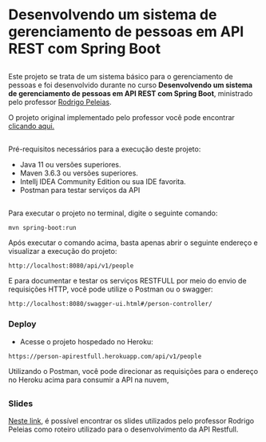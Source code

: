 #  Desenvolvendo um sistema de gerenciamento de pessoas em API REST com Spring Boot
##
Este projeto se trata de um sistema básico para o gerenciamento de pessoas e foi desenvolvido durante
no curso **Desenvolvendo um sistema de gerenciamento de pessoas em API REST com Spring Boot**, ministrado
pelo professor <a href="https://www.linkedin.com/in/rodrigopeleias/">Rodrigo Peleias</a>.

O projeto original implementado pelo professor você pode encontrar
<a href="https://github.com/rpeleias/personapi_digital_innovation_one">clicando aqui.</a>

##
Pré-requisitos necessários para a execução deste projeto:

* Java 11 ou versões superiores.
* Maven 3.6.3 ou versões superiores.
* Intellj IDEA Community Edition ou sua IDE favorita.
* Postman para testar serviços da API

##
Para executar o projeto no terminal, digite o seguinte comando:

```shell script
mvn spring-boot:run 
```

Após executar o comando acima, basta apenas abrir o seguinte endereço 
e visualizar a execução do projeto:

```
http://localhost:8080/api/v1/people
```

E para documentar e testar os serviços RESTFULL por meio do envio de 
requisições HTTP, você pode utilize o Postman ou o swagger:
```
http://localhost:8080/swagger-ui.html#/person-controller/
```

### Deploy 
* Acesse o projeto hospedado no Heroku:
```
https://person-apirestfull.herokuapp.com/api/v1/people
```
Utilizando o Postman, você pode direcionar as requisições
para o endereço no Heroku acima para consumir a API na nuvem,

##
### Slides
[Neste link](https://drive.google.com/file/d/1crVPOVl6ok2HeYjh3fjQuGQn2lDZVHrn/view?usp=sharing), 
é possível encontrar os slides utilizados pelo professor Rodrigo Peleias como roteiro utilizado para o desenvolvimento da API Restfull.